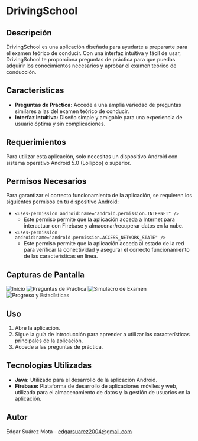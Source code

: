 # DrivingSchool

## Descripción
DrivingSchool es una aplicación diseñada para ayudarte a prepararte para el examen teórico de conducir. Con una interfaz intuitiva y fácil de usar, DrivingSchool te proporciona preguntas de práctica para que puedas adquirir los conocimientos necesarios y aprobar el examen teórico de conducción.

## Características
- **Preguntas de Práctica:** Accede a una amplia variedad de preguntas similares a las del examen teórico de conducir.
- **Interfaz Intuitiva:** Diseño simple y amigable para una experiencia de usuario óptima y sin complicaciones.


## Requerimientos

Para utilizar esta aplicación, solo necesitas un dispositivo Android con sistema operativo Android 5.0 (Lollipop) o superior.

## Permisos Necesarios

Para garantizar el correcto funcionamiento de la aplicación, se requieren los siguientes permisos en tu dispositivo Android:

- `<uses-permission android:name="android.permission.INTERNET" />`
  - Este permiso permite que la aplicación acceda a Internet para interactuar con Firebase y almacenar/recuperar datos en la nube.
- `<uses-permission android:name="android.permission.ACCESS_NETWORK_STATE" />`
  - Este permiso permite que la aplicación acceda al estado de la red para verificar la conectividad y asegurar el correcto funcionamiento de las características en línea.

## Capturas de Pantalla
![Inicio](https://github.com/EdgarSuarezMota/DrivingSchool/blob/master/Imagen1.png)
![Preguntas de Práctica](https://github.com/EdgarSuarezMota/DrivingSchool/blob/master/Imagen2.png)
![Simulacro de Examen](https://github.com/EdgarSuarezMota/DrivingSchool/blob/master/Imagen3.png)
![Progreso y Estadísticas](https://github.com/EdgarSuarezMota/DrivingSchool/blob/master/Imagen4.png)

## Uso
1. Abre la aplicación.
2. Sigue la guía de introducción para aprender a utilizar las características principales de la aplicación.
3. Accede a las preguntas de práctica.

## Tecnologías Utilizadas
- **Java:** Utilizado para el desarrollo de la aplicación Android.
- **Firebase:** Plataforma de desarrollo de aplicaciones móviles y web, utilizada para el almacenamiento de datos y la gestión de usuarios en la aplicación.

## Autor
Edgar Suárez Mota - edgarsuarez2004@gmail.com
